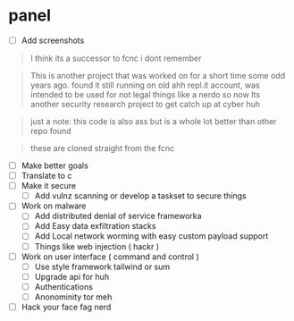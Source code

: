 # panel
- [ ] Add screenshots

> I think its a successor to fcnc i dont remember

> This is another project that was worked on for a short time some odd years ago. found it still running on old ahh repl.it account, was intended to be used for not legal things like a nerdo so now Its another security research project to get catch up at cyber huh

> just a note: this code is also ass but is a whole lot better than other repo found

> these are cloned straight from the fcnc
- [ ] Make better goals
- [ ] Translate to c
- [ ] Make it secure
  - [ ] Add vulnz scanning or develop a taskset to secure things
- [ ] Work on malware
  - [ ] Add distributed denial of service frameworka
  - [ ] Add Easy data exfiltration stacks
  - [ ] Add Local network worming with easy custom payload support
  - [ ] Things like web injection ( hackr )
- [ ] Work on user interface ( command and control )
  - [ ] Use style framework tailwind or sum
  - [ ] Upgrade api for huh
  - [ ] Authentications
  - [ ] Anonominity tor meh
- [ ] Hack your face fag nerd
